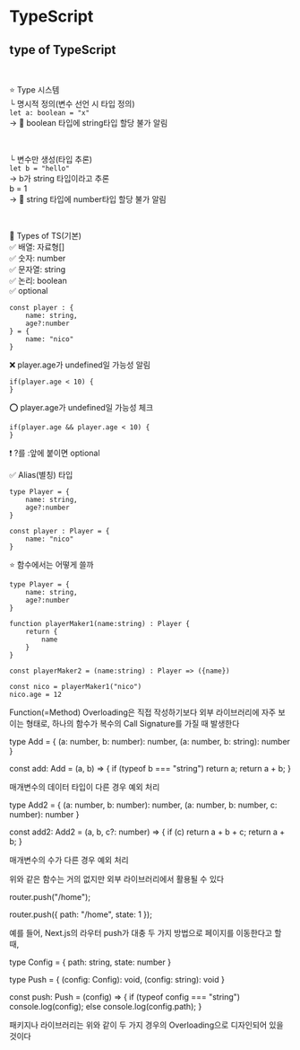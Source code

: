 # TypeScript

## type of TypeScript

<br>

⭐ Type 시스템 <br>
└ 명시적 정의(변수 선언 시 타입 정의) <br>
`let a: boolean = "x"` <br>
→ 🚫 boolean 타입에 string타입 할당 불가 알림 <br>

 <br>

└ 변수만 생성(타입 추론) <br>
`let b = "hello"` <br>
→ b가 string 타입이라고 추론 <br>
b = 1 <br>
→ 🚫 string 타입에 number타입 할당 불가 알림 <br>

 <br>

📌 Types of TS(기본) <br>
✅ 배열: 자료형[] <br>
✅ 숫자: number <br>
✅ 문자열: string <br>
✅ 논리: boolean <br>
✅ optional  <br>
```
const player : {
    name: string,
    age?:number
} = {
    name: "nico"
}
```

❌ player.age가 undefined일 가능성 알림 <br>
```
if(player.age < 10) {
}
```
⭕ player.age가 undefined일 가능성 체크 <br>
```
if(player.age && player.age < 10) {
}
```
❗ ?를 :앞에 붙이면 optional <br>

✅ Alias(별칭) 타입 <br>
```
type Player = {
    name: string,
    age?:number
}

const player : Player = {
    name: "nico"
}
```

⭐ 함수에서는 어떻게 쓸까
```
type Player = {
    name: string,
    age?:number
}

function playerMaker1(name:string) : Player {
    return {
        name
    }
}

const playerMaker2 = (name:string) : Player => ({name})

const nico = playerMaker1("nico")
nico.age = 12
```


Function(=Method) Overloading은 직접 작성하기보다 외부 라이브러리에 자주 보이는 형태로, 하나의 함수가 복수의 Call Signature를 가질 때 발생한다

type Add = {
(a: number, b: number): number,
(a: number, b: string): number
}

const add: Add = (a, b) => {
if (typeof b === "string") return a;
return a + b;
}

매개변수의 데이터 타입이 다른 경우 예외 처리

type Add2 = {
(a: number, b: number): number,
(a: number, b: number, c: number): number
}

const add2: Add2 = (a, b, c?: number) => {
if (c) return a + b + c;
return a + b;
}

매개변수의 수가 다른 경우 예외 처리

위와 같은 함수는 거의 없지만 외부 라이브러리에서 활용될 수 있다

router.push("/home");

router.push({
path: "/home",
state: 1
});

예를 들어, Next.js의 라우터 push가 대충 두 가지 방법으로 페이지를 이동한다고 할 때,

type Config = {
path: string,
state: number
}

type Push = {
(config: Config): void,
(config: string): void
}

const push: Push = (config) => {
if (typeof config === "string") console.log(config);
else console.log(config.path);
}

패키지나 라이브러리는 위와 같이 두 가지 경우의 Overloading으로 디자인되어 있을 것이다